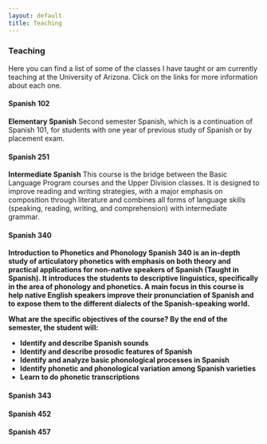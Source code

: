 ```yaml
---
layout: default
title: Teaching
---
```


### Teaching

Here you can find a list of some of the classes I have taught or am currently teaching at the University of Arizona. Click on the links for more information about each one.

#### Spanish 102
<strong>Elementary Spanish</strong>
Second semester Spanish, which is a continuation of Spanish 101, for students with one year of previous study of Spanish or by placement exam.

#### Spanish 251
<strong>Intermediate Spanish</strong>
This course is the bridge between the Basic Language Program courses and the Upper Division classes. It is designed to improve reading and writing strategies, with a major emphasis on composition through literature and combines all forms of language skills (speaking, reading, writing, and comprehension) with intermediate grammar.

#### Spanish 340
<strong>Introduction to Phonetics and Phonology<strong>
Spanish 340 is an in-depth study of articulatory phonetics with emphasis on both theory and practical applications for non-native speakers of Spanish (Taught in Spanish). It introduces the students to descriptive linguistics, specifically in the area of phonology and phonetics.  A main focus in this course is help native English speakers improve their pronunciation of Spanish and to expose them to the different dialects of the Spanish-speaking world.

<strong>What are the specific objectives of the course?<strong>
By the end of the semester, the student will:

- Identify and describe Spanish sounds
- Identify and describe prosodic features of Spanish
- Identify and analyze basic phonological processes in Spanish
- Identify phonetic and phonological variation among Spanish varieties
- Learn to do phonetic transcriptions


#### Spanish 343
#### Spanish 452
#### Spanish 457

